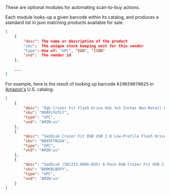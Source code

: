 These are optional modules for automating scan-to-buy actions.

Each module looks-up a given barcode within its catalog, and produces a standard list in json matching products available for sale.

```json
[
    {
        "desc": The name or description of the product
        "sku":  The unique stock keeping unit for this vendor
        "type": One of: "UPC", "EAN", "ISBN"
        "vnd":  The vendor id
    },
	
	... 
]
```

For example, here is the result of looking up barcode <tt>619659070625</tt> in [Amazon's](amazon) U.S. catalog:

```json
[
    {
        "desc": "8gb Cruzer Fit Flash Drive Usb 3x5 Inches Non-Retail Packaging", 
        "sku": "B00FL5UTLY", 
        "type": "UPC", 
        "vnd": "AMZN:us"
    }, 
    {
        "desc": "SanDisk Cruzer Fit 8GB USB 2.0 Low-Profile Flash Drive- SDCZ33-008G-B35", 
        "sku": "B005FYNSUA", 
        "type": "UPC", 
        "vnd": "AMZN:us"
    }, 
    {
        "desc": "SanDisk (SDCZ33-008G-B35) 6-Pack 8GB Cruzer Fit USB 2.0 Flash Drive - Encryption Support, Password Protection", 
        "sku": "B00KBLBOYY", 
        "type": "UPC", 
        "vnd": "AMZN:us"
    }
]
``` 
